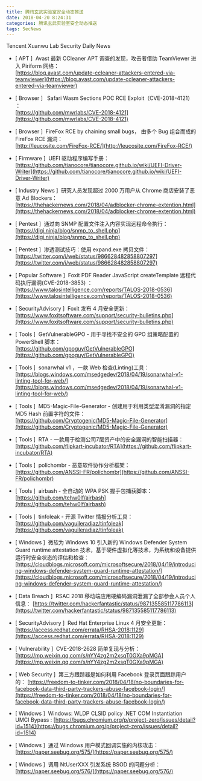 ```yaml
---
title: 腾讯玄武实验室安全动态推送
date: 2018-04-20 8:24:31
categories: 腾讯玄武实验室安全动态推送
tags: SecNews
---
```


Tencent Xuanwu Lab Security Daily News  
* [ APT ]  Avast 最新 CCleaner APT 调查的发现，攻击者借助 TeamViewer 进入 Piriform 网络：    
[https://blog.avast.com/update-ccleaner-attackers-entered-via-teamviewer](https://blog.avast.com/update-ccleaner-attackers-entered-via-teamviewer)  

* [ Browser ]   Safari Wasm Sections POC RCE Exploit（CVE-2018-4121） ：   
[https://github.com/mwrlabs/CVE-2018-4121](https://github.com/mwrlabs/CVE-2018-4121)  

* [ Browser ]  FireFox RCE by chaining small bugs， 由多个 Bug 组合而成的 FireFox RCE 漏洞：   
[http://leucosite.com/FireFox-RCE/](http://leucosite.com/FireFox-RCE/)  

* [ Firmware ]  UEFI 驱动程序编写手册：   
[https://github.com/tianocore/tianocore.github.io/wiki/UEFI-Driver-Writer](https://github.com/tianocore/tianocore.github.io/wiki/UEFI-Driver-Writer)  

* [ Industry News ]  研究人员发现超过 2000 万用户从 Chrome 商店安装了恶意 Ad Blockers：   
[https://thehackernews.com/2018/04/adblocker-chrome-extention.html](https://thehackernews.com/2018/04/adblocker-chrome-extention.html)  

* [ Pentest ]  通过向 SNMP 配置文件注入内容实现远程命令执行：   
[https://digi.ninja/blog/snmp_to_shell.php](https://digi.ninja/blog/snmp_to_shell.php)  

* [ Pentest ]  渗透测试技巧：使用 expand.exe 拷贝文件：   
[https://twitter.com/i/web/status/986628482858807297](https://twitter.com/i/web/status/986628482858807297)  

* [ Popular Software ]  Foxit PDF Reader JavaScript createTemplate 远程代码执行漏洞(CVE-2018-3853) ：   
[https://www.talosintelligence.com/reports/TALOS-2018-0536](https://www.talosintelligence.com/reports/TALOS-2018-0536)  

* [ SecurityAdvisory ]  Foxit 发布 4 月安全更新：   
[https://www.foxitsoftware.com/support/security-bulletins.php](https://www.foxitsoftware.com/support/security-bulletins.php)  

* [ Tools ]  GetVulnerableGPO - 用于寻找不安全的 GPO 组策略配置的 PowerShell 脚本：   
[https://github.com/gpoguy/GetVulnerableGPO](https://github.com/gpoguy/GetVulnerableGPO)  

* [ Tools ]  sonarwhal v1 ，一款 Web 检查(Linting)工具：   
[https://blogs.windows.com/msedgedev/2018/04/19/sonarwhal-v1-linting-tool-for-web/](https://blogs.windows.com/msedgedev/2018/04/19/sonarwhal-v1-linting-tool-for-web/)  

* [ Tools ]  MD5-Magic-File-Generator - 创建用于利用类型混淆漏洞的指定 MD5 Hash 前置字符的文件：   
[https://github.com/Cryptogenic/MD5-Magic-File-Generator](https://github.com/Cryptogenic/MD5-Magic-File-Generator)  

* [ Tools ]  RTA - 一款用于检测公司7层资产中的安全漏洞的智能扫描器：   
[https://github.com/flipkart-incubator/RTA](https://github.com/flipkart-incubator/RTA)  

* [ Tools ]  polichombr - 恶意软件协作分析框架：   
[https://github.com/ANSSI-FR/polichombr](https://github.com/ANSSI-FR/polichombr)  

* [ Tools ]  airbash - 全自动的 WPA PSK 握手包捕获脚本：   
[https://github.com/tehw0lf/airbash](https://github.com/tehw0lf/airbash)  

* [ Tools ]  tinfoleak - 开源 Twitter 情报分析工具：   
[https://github.com/vaguileradiaz/tinfoleak](https://github.com/vaguileradiaz/tinfoleak)  

* [ Windows ]  微软为 Windows 10 引入新的 Windows Defender System Guard runtime attestation 技术，基于硬件虚拟化等技术，为系统和设备提供运行时安全状态的评估和检查：   
[https://cloudblogs.microsoft.com/microsoftsecure/2018/04/19/introducing-windows-defender-system-guard-runtime-attestation/](https://cloudblogs.microsoft.com/microsoftsecure/2018/04/19/introducing-windows-defender-system-guard-runtime-attestation/)  

* [ Data Breach ]  RSAC 2018 移动端应用硬编码漏洞泄漏了全部参会人员个人信息： 
[https://twitter.com/hackerfantastic/status/987135585117786113](https://twitter.com/hackerfantastic/status/987135585117786113)  

* [ SecurityAdvisory ]  Red Hat Enterprise Linux 4 月安全更新： 
[https://access.redhat.com/errata/RHSA-2018:1129](https://access.redhat.com/errata/RHSA-2018:1129)  

* [ Vulnerability ]  CVE-2018-2628 简单复现与分析： 
[https://mp.weixin.qq.com/s/nYY4zg2m2xsqT0GXa9pMGA](https://mp.weixin.qq.com/s/nYY4zg2m2xsqT0GXa9pMGA)  

* [ Web Security ]  第三方跟踪器是如何利用 Facebook 登录页面跟踪用户的： 
[https://freedom-to-tinker.com/2018/04/18/no-boundaries-for-facebook-data-third-party-trackers-abuse-facebook-login/](https://freedom-to-tinker.com/2018/04/18/no-boundaries-for-facebook-data-third-party-trackers-abuse-facebook-login/)  

* [ Windows ]  Windows: WLDP CLSID policy .NET COM Instantiation UMCI Bypass  : 
[https://bugs.chromium.org/p/project-zero/issues/detail?id=1514](https://bugs.chromium.org/p/project-zero/issues/detail?id=1514)  

* [ Windows ]  通过 Windows 用户模式回调实施的内核攻击： 
[https://paper.seebug.org/575/](https://paper.seebug.org/575/)  

* [ Windows ]  调用 NtUserXXX 引发系统 BSOD 的问题分析： 
[https://paper.seebug.org/576/](https://paper.seebug.org/576/)  

